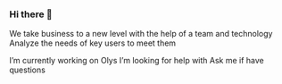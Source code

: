 ### Hi there 👋

We take business to a new level with the help of a team and technology Analyze the needs of key users to meet them

I’m currently working on Olys
I’m looking for help with
Ask me if have questions
